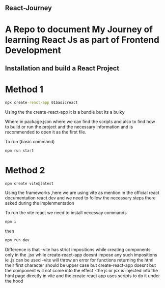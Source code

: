## React-Journey
# A Repo to document My Journey of learning React Js as part of Frontend Development



## Installation and build a React Project

# Method 1
```cmd
npx create-react-app 01basicreact
```
Using the the create-react-app it is a bundle but its a bulky 

Where in package.json where we can find the scripts and also to find how to build or run the project and the necessary information and is recommended to open it as the first file.


To run (basic command)
```cmd
npm run start
```

# Method 2
```cmd
npm create vite@latest
```

Using the frameworks ,here we are using vite as mention in the official react documentation react.dev and we need to follow the necessary steps there asked during the implenmentation 

To run the vite react we need to install necessay commands
```cmd
npm i
```

then 
```cmd
npm run dev

```

Difference is that 
-vite has strict impositions while creating components only in the .jsx while create-react-app doesnt impose any such impositions ie .js can be used 
-vite will throw an error for functions returning the html their first character should be upper case but create-react-app doesnt but the component will not come into the effect
-the js or jsx is injected into the html page directly in vite and the create react app uses scripts to do it under the hood

